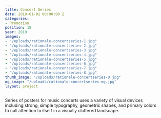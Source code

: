 ```yaml
---
title: Concert Series
date: 2010-01-01 00:00:00 Z
categories:
- Promotion
position: 18
year: 2010
images:
- "/uploads/rationale-concertseries-1.jpg"
- "/uploads/rationale-concertseries-2.jpg"
- "/uploads/rationale-concertseries-3.jpg"
- "/uploads/rationale-concertseries-4.jpg"
- "/uploads/rationale-concertseries-5.jpg"
- "/uploads/rationale-concertseries-6.jpg"
- "/uploads/rationale-concertseries-7.jpg"
- "/uploads/rationale-concertseries-8.jpg"
thumb_image: "/uploads/rationale-concertseries-0.jpg"
og_image: "/uploads/rationale-concertseries-og.jpg"
layout: project
---
```


Series of posters for music concerts uses a variety of visual devices including strong, simple typography, geometric shapes, and primary colors to call attention to itself in a visually cluttered landscape.
